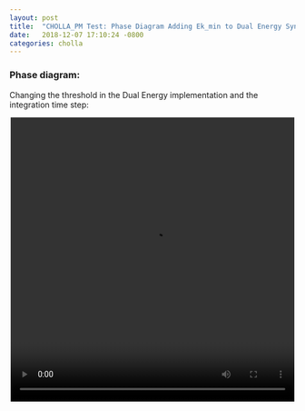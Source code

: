 ```yaml
---
layout: post
title:  "CHOLLA_PM Test: Phase Diagram Adding Ek_min to Dual Energy Sync"
date:   2018-12-07 17:10:24 -0800
categories: cholla
---
```




### Phase diagram:

Changing the threshold in the Dual Energy implementation and the integration time step:




<div style="text-align: center">
<video src="{{ site.url }}assets/videos/thermal_history_limEk.mp4" width="500" height="500" controls preload> </video>
</div>
